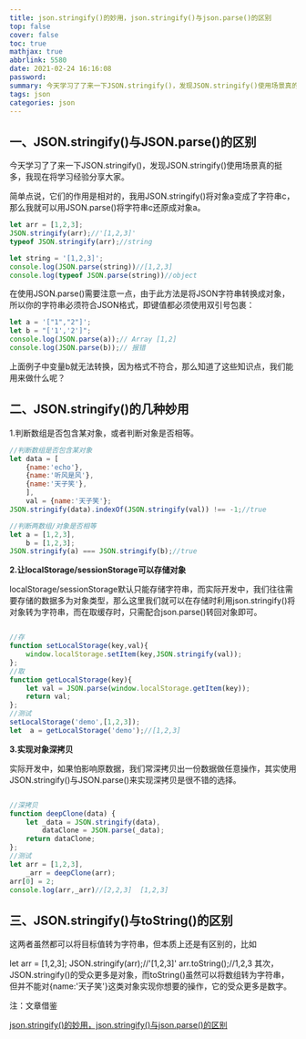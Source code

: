 ```yaml
---
title: json.stringify()的妙用，json.stringify()与json.parse()的区别
top: false
cover: false
toc: true
mathjax: true
abbrlink: 5580
date: 2021-02-24 16:16:08
password:
summary: 今天学习了了来一下JSON.stringify()，发现JSON.stringify()使用场景真的挺多，我现在将学习经验分享大家。
tags: json
categories: json
---
```


## 一、JSON.stringify()与JSON.parse()的区别

今天学习了了来一下JSON.stringify()，发现JSON.stringify()使用场景真的挺多，我现在将学习经验分享大家。

简单点说，它们的作用是相对的，我用JSON.stringify()将对象a变成了字符串c，那么我就可以用JSON.parse()将字符串c还原成对象a。

```js
let arr = [1,2,3];
JSON.stringify(arr);//'[1,2,3]'
typeof JSON.stringify(arr);//string

let string = '[1,2,3]';
console.log(JSON.parse(string))//[1,2,3]
console.log(typeof JSON.parse(string))//object
```
在使用JSON.parse()需要注意一点，由于此方法是将JSON字符串转换成对象，所以你的字符串必须符合JSON格式，即键值都必须使用双引号包裹：
```js
let a = '["1","2"]';
let b = "['1','2']";
console.log(JSON.parse(a));// Array [1,2]
console.log(JSON.parse(b));// 报错

```
上面例子中变量b就无法转换，因为格式不符合，那么知道了这些知识点，我们能用来做什么呢？

## 二、JSON.stringify()的几种妙用

1.判断数组是否包含某对象，或者判断对象是否相等。

```js
//判断数组是否包含某对象
let data = [
    {name:'echo'},
    {name:'听风是风'},
    {name:'天子笑'},
    ],
    val = {name:'天子笑'};
JSON.stringify(data).indexOf(JSON.stringify(val)) !== -1;//true

//判断两数组/对象是否相等
let a = [1,2,3],
    b = [1,2,3];
JSON.stringify(a) === JSON.stringify(b);//true
```
**2.让localStorage/sessionStorage可以存储对象**

localStorage/sessionStorage默认只能存储字符串，而实际开发中，我们往往需要存储的数据多为对象类型，那么这里我们就可以在存储时利用json.stringify()将对象转为字符串，而在取缓存时，只需配合json.parse()转回对象即可。

```js

//存
function setLocalStorage(key,val){
    window.localStorage.setItem(key,JSON.stringify(val));
};
//取
function getLocalStorage(key){
    let val = JSON.parse(window.localStorage.getItem(key));
    return val;
};
//测试
setLocalStorage('demo',[1,2,3]);
let  a = getLocalStorage('demo');//[1,2,3]
```
 

**3.实现对象深拷贝**

实际开发中，如果怕影响原数据，我们常深拷贝出一份数据做任意操作，其实使用JSON.stringify()与JSON.parse()来实现深拷贝是很不错的选择。

```js

//深拷贝
function deepClone(data) {
    let _data = JSON.stringify(data),
        dataClone = JSON.parse(_data);
    return dataClone;
};
//测试
let arr = [1,2,3],
    _arr = deepClone(arr);
arr[0] = 2;
console.log(arr,_arr)//[2,2,3]  [1,2,3]
```

## 三、JSON.stringify()与toString()的区别

这两者虽然都可以将目标值转为字符串，但本质上还是有区别的，比如

let arr = [1,2,3];
JSON.stringify(arr);//'[1,2,3]'
arr.toString();//1,2,3
其次，JSON.stringify()的受众更多是对象，而toString()虽然可以将数组转为字符串，但并不能对{name:'天子笑'}这类对象实现你想要的操作，它的受众更多是数字。


注：文章借鉴

[json.stringify()的妙用，json.stringify()与json.parse()的区别](https://www.cnblogs.com/echolun/p/9631836.html)
